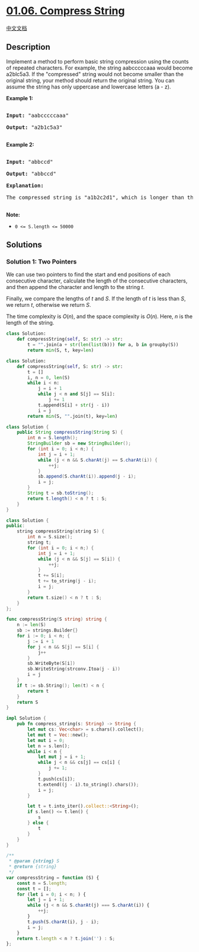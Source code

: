 # [01.06. Compress String](https://leetcode.cn/problems/compress-string-lcci)

[中文文档](/lcci/01.06.Compress%20String/README.md)

## Description

<p>Implement a method to perform basic string compression using the counts of repeated characters. For example, the string aabcccccaaa would become a2blc5a3. If the &quot;compressed&quot; string would not become smaller than the original string, your method should return the original string. You can assume the string has only uppercase and lowercase letters (a - z).</p>

<p><strong>Example 1:</strong></p>

<pre>

<strong>Input: </strong>&quot;aabcccccaaa&quot;

<strong>Output: </strong>&quot;a2b1c5a3&quot;

</pre>

<p><strong>Example 2:</strong></p>

<pre>

<strong>Input: </strong>&quot;abbccd&quot;

<strong>Output: </strong>&quot;abbccd&quot;

<strong>Explanation: </strong>

The compressed string is &quot;a1b2c2d1&quot;, which is longer than the original string.

</pre>

<p><strong>Note:</strong></p>

-   `0 <= S.length <= 50000`

## Solutions

### Solution 1: Two Pointers

We can use two pointers to find the start and end positions of each consecutive character, calculate the length of the consecutive characters, and then append the character and length to the string $t$.

Finally, we compare the lengths of $t$ and $S$. If the length of $t$ is less than $S$, we return $t$, otherwise we return $S$.

The time complexity is $O(n)$, and the space complexity is $O(n)$. Here, $n$ is the length of the string.

<!-- tabs:start -->

```python
class Solution:
    def compressString(self, S: str) -> str:
        t = "".join(a + str(len(list(b))) for a, b in groupby(S))
        return min(S, t, key=len)
```

```python
class Solution:
    def compressString(self, S: str) -> str:
        t = []
        i, n = 0, len(S)
        while i < n:
            j = i + 1
            while j < n and S[j] == S[i]:
                j += 1
            t.append(S[i] + str(j - i))
            i = j
        return min(S, "".join(t), key=len)
```

```java
class Solution {
    public String compressString(String S) {
        int n = S.length();
        StringBuilder sb = new StringBuilder();
        for (int i = 0; i < n;) {
            int j = i + 1;
            while (j < n && S.charAt(j) == S.charAt(i)) {
                ++j;
            }
            sb.append(S.charAt(i)).append(j - i);
            i = j;
        }
        String t = sb.toString();
        return t.length() < n ? t : S;
    }
}
```

```cpp
class Solution {
public:
    string compressString(string S) {
        int n = S.size();
        string t;
        for (int i = 0; i < n;) {
            int j = i + 1;
            while (j < n && S[j] == S[i]) {
                ++j;
            }
            t += S[i];
            t += to_string(j - i);
            i = j;
        }
        return t.size() < n ? t : S;
    }
};
```

```go
func compressString(S string) string {
	n := len(S)
	sb := strings.Builder{}
	for i := 0; i < n; {
		j := i + 1
		for j < n && S[j] == S[i] {
			j++
		}
		sb.WriteByte(S[i])
		sb.WriteString(strconv.Itoa(j - i))
		i = j
	}
	if t := sb.String(); len(t) < n {
		return t
	}
	return S
}
```

```rust
impl Solution {
    pub fn compress_string(s: String) -> String {
        let mut cs: Vec<char> = s.chars().collect();
        let mut t = Vec::new();
        let mut i = 0;
        let n = s.len();
        while i < n {
            let mut j = i + 1;
            while j < n && cs[j] == cs[i] {
                j += 1;
            }
            t.push(cs[i]);
            t.extend((j - i).to_string().chars());
            i = j;
        }

        let t = t.into_iter().collect::<String>();
        if s.len() <= t.len() {
            s
        } else {
            t
        }
    }
}
```

```js
/**
 * @param {string} S
 * @return {string}
 */
var compressString = function (S) {
    const n = S.length;
    const t = [];
    for (let i = 0; i < n; ) {
        let j = i + 1;
        while (j < n && S.charAt(j) === S.charAt(i)) {
            ++j;
        }
        t.push(S.charAt(i), j - i);
        i = j;
    }
    return t.length < n ? t.join('') : S;
};
```

<!-- tabs:end -->

<!-- end -->
